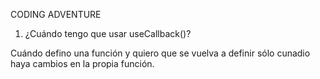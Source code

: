 CODING ADVENTURE

1. ¿Cuándo tengo que usar useCallback()?

Cuándo defino una función y quiero que se vuelva a definir sólo cunadio haya cambios en la propia función.
